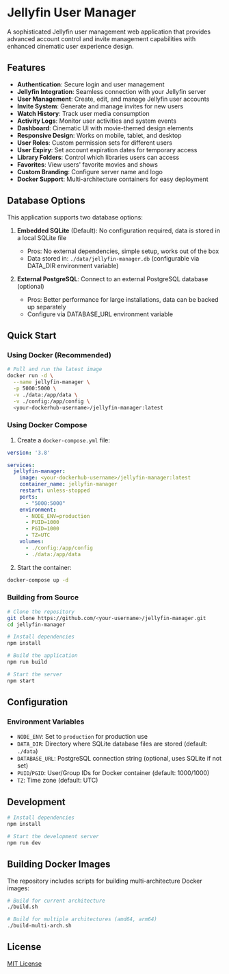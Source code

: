 # Jellyfin User Manager

A sophisticated Jellyfin user management web application that provides advanced account control and invite management capabilities with enhanced cinematic user experience design.

## Features

- **Authentication**: Secure login and user management
- **Jellyfin Integration**: Seamless connection with your Jellyfin server
- **User Management**: Create, edit, and manage Jellyfin user accounts
- **Invite System**: Generate and manage invites for new users
- **Watch History**: Track user media consumption
- **Activity Logs**: Monitor user activities and system events
- **Dashboard**: Cinematic UI with movie-themed design elements
- **Responsive Design**: Works on mobile, tablet, and desktop
- **User Roles**: Custom permission sets for different users
- **User Expiry**: Set account expiration dates for temporary access
- **Library Folders**: Control which libraries users can access
- **Favorites**: View users' favorite movies and shows
- **Custom Branding**: Configure server name and logo
- **Docker Support**: Multi-architecture containers for easy deployment

## Database Options

This application supports two database options:

1. **Embedded SQLite** (Default): No configuration required, data is stored in a local SQLite file
   - Pros: No external dependencies, simple setup, works out of the box
   - Data stored in: `./data/jellyfin-manager.db` (configurable via DATA_DIR environment variable)
   
2. **External PostgreSQL**: Connect to an external PostgreSQL database (optional)
   - Pros: Better performance for large installations, data can be backed up separately
   - Configure via DATABASE_URL environment variable

## Quick Start

### Using Docker (Recommended)

```bash
# Pull and run the latest image
docker run -d \
  --name jellyfin-manager \
  -p 5000:5000 \
  -v ./data:/app/data \
  -v ./config:/app/config \
  <your-dockerhub-username>/jellyfin-manager:latest
```

### Using Docker Compose

1. Create a `docker-compose.yml` file:

```yaml
version: '3.8'

services:
  jellyfin-manager:
    image: <your-dockerhub-username>/jellyfin-manager:latest
    container_name: jellyfin-manager
    restart: unless-stopped
    ports:
      - "5000:5000"
    environment:
      - NODE_ENV=production
      - PUID=1000
      - PGID=1000
      - TZ=UTC
    volumes:
      - ./config:/app/config
      - ./data:/app/data
```

2. Start the container:

```bash
docker-compose up -d
```

### Building from Source

```bash
# Clone the repository
git clone https://github.com/<your-username>/jellyfin-manager.git
cd jellyfin-manager

# Install dependencies
npm install

# Build the application
npm run build

# Start the server
npm start
```

## Configuration

### Environment Variables

- `NODE_ENV`: Set to `production` for production use
- `DATA_DIR`: Directory where SQLite database files are stored (default: `./data`)
- `DATABASE_URL`: PostgreSQL connection string (optional, uses SQLite if not set)
- `PUID`/`PGID`: User/Group IDs for Docker container (default: 1000/1000)
- `TZ`: Time zone (default: UTC)

## Development

```bash
# Install dependencies
npm install

# Start the development server
npm run dev
```

## Building Docker Images

The repository includes scripts for building multi-architecture Docker images:

```bash
# Build for current architecture
./build.sh

# Build for multiple architectures (amd64, arm64)
./build-multi-arch.sh
```

## License

[MIT License](LICENSE)